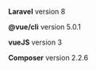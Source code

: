 <!--   Laravel 8      -->
<p><b>Laravel</b> version 8</p>
<!--    Vue Cli         ---->
<p><b>@vue/cli</b>  version 5.0.1
<!--    VueJS         ---->
<p><b>vueJS</b>  version 3
<!---         COMPOSER ----->
<p><b>Composer</b> version 2.2.6 </p>

